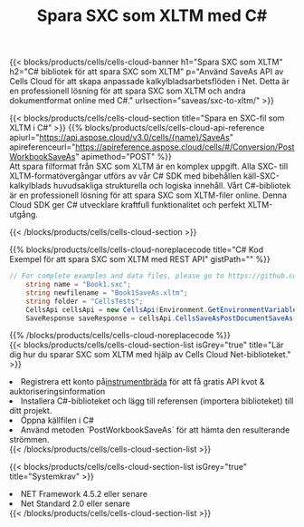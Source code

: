 ﻿---
title:  Spara SXC som XLTM med C#
description: Använder Aspose.Cells Cloud SDK för C# för att spara SXC-formatfil som XLTM-formatfil.
kwords: Excel, Save SXC as XLTM, REST, C#
howto: How to save SXC as XLTM using Aspose.Cells Cloud C# library.
---
{{< blocks/products/cells/cells-cloud-banner h1="Spara SXC som XLTM" h2="C# bibliotek för att spara SXC som XLTM" p="Använd SaveAs API av Cells Cloud för att skapa anpassade kalkylbladsarbetsflöden i Net. Detta är en professionell lösning för att spara SXC som XLTM och andra dokumentformat online med C#." urlsection="saveas/sxc-to-xltm/" >}}

{{< blocks/products/cells/cells-cloud-section title="Spara en SXC-fil som XLTM i C#" >}}
{{% blocks/products/cells/cells-cloud-api-reference apiurl="https://api.aspose.cloud/v3.0/cells/{name}/SaveAs" apireferenceurl="https://apireference.aspose.cloud/cells/#/Conversion/PostWorkbookSaveAs" apimethod="POST" %}}
<br/>
Att spara filformat från SXC som XLTM är en komplex uppgift. Alla SXC- till XLTM-formatövergångar utförs av vår C# SDK med bibehållen käll-SXC-kalkylblads huvudsakliga strukturella och logiska innehåll. Vårt C#-bibliotek är en professionell lösning för att spara SXC som XLTM-filer online. Denna Cloud SDK ger C# utvecklare kraftfull funktionalitet och perfekt XLTM-utgång.

{{< /blocks/products/cells/cells-cloud-section >}}

{{% blocks/products/cells/cells-cloud-noreplacecode title="C# Kod Exempel för att spara SXC som XLTM med REST API" gistPath="" %}}
  
```cs
// For complete examples and data files, please go to https://github.com/aspose-cells-cloud/aspose-cells-cloud-dotnet/
    string name = "Book1.sxc";
    string newfilename = "Book1SaveAs.xltm";
    string folder = "CellsTests";
    CellsApi cellsApi = new CellsApi(Environment.GetEnvironmentVariable("ProductClientId"), Environment.GetEnvironmentVariable("ProductClientSecret"));
    SaveResponse saveResponse = cellsApi.CellsSaveAsPostDocumentSaveAs(name, null, newfilename, null,null,folder);
```
  
{{% /blocks/products/cells/cells-cloud-noreplacecode %}}
<br/>
{{< blocks/products/cells/cells-cloud-section-list isGrey="true" title="Lär dig hur du sparar SXC som XLTM med hjälp av Cells Cloud Net-biblioteket." >}}
<li> Registrera ett konto på<a href="https://dashboard.aspose.cloud/">instrumentbräda</a> för att få gratis API kvot & auktoriseringsinformation</li>
<li>Installera C#-biblioteket och lägg till referensen (importera biblioteket) till ditt projekt.</li>
<li>Öppna källfilen i C#</li>
<li>Använd metoden `PostWorkbookSaveAs` för att hämta den resulterande strömmen.</li>
{{< /blocks/products/cells/cells-cloud-section-list >}}

{{< blocks/products/cells/cells-cloud-section-list isGrey="true" title="Systemkrav" >}}
<li>NET Framework 4.5.2 eller senare</li>
<li>Net Standard 2.0 eller senare</li>
{{< /blocks/products/cells/cells-cloud-section-list >}}
